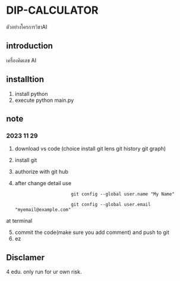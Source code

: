 # DIP-CALCULATOR
ตัวอย่างโครการวิชาAI


## introduction
เครื่องคิดเลข AI 

## installtion
1. install python
2. execute python main.py

## note
### 2023 11 29
1. download vs code (choice install git lens git history git graph)
2. install git
3. authorize with git hub
4. after change detail use

                            git config --global user.name "My Name"

                            git config --global user.email "myemail@example.com"
at terminal

5. commit the code(make sure you add comment) and push to git 
6. ez 

## Disclamer
4 edu. only run for ur own risk.